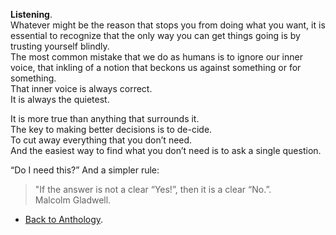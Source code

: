 **Listening**.  
Whatever might be the reason that stops you from doing what you want, it is essential to recognize that the only way you can get things going is by trusting yourself blindly.  
The most common mistake that we do as humans is to ignore our inner voice, that inkling of a notion that beckons us against something or for something.  
That inner voice is always correct.  
It is always the quietest.  

It is more true than anything that surrounds it.  
The key to making better decisions is to de-cide.  
To cut away everything that you don’t need.  
And the easiest way to find what you don’t need is to ask a single question.  

“Do I need this?” And a simpler rule:
> "If the answer is not a clear “Yes!”, then it is a clear “No.”.  
> Malcolm Gladwell.  

- <a href="https://kushalsamant.github.io/anthology.html">Back to Anthology</a>.  